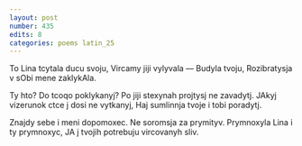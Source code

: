 ```yaml
---
layout: post
number: 435
edits: 8
categories: poems latin_25
---
```


To Lina tcytala ducu svoju,
Vircamy jiji vylyvala —
Budyla tvoju,
Rozibratysja v sObi mene zaklykAla.

Ty hto? Do tcoqo poklykanyj?
Po jiji stexynah projtysj ne zavadytj.
JAkyj vizerunok ctce j dosi ne vytkanyj,
Haj sumlinnja tvoje i tobi poradytj.

Znajdy sebe i meni dopomoxec.
Ne soromsja za prymityv.
Prymnoxyla Lina i ty prymnoxyc,
JA j tvojih potrebuju vircovanyh sliv.
